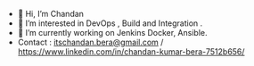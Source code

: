 - 👋 Hi, I’m Chandan
- 👀 I’m interested in DevOps , Build and Integration .
- 🌱 I’m currently working on Jenkins Docker, Ansible.
- Contact : itschandan.bera@gmail.com / https://www.linkedin.com/in/chandan-kumar-bera-7512b656/

<!---
cbpiku/cbpiku is a ✨ special ✨ repository because its `README.md` (this file) appears on your GitHub profile.
You can click the Preview link to take a look at your changes.
--->
